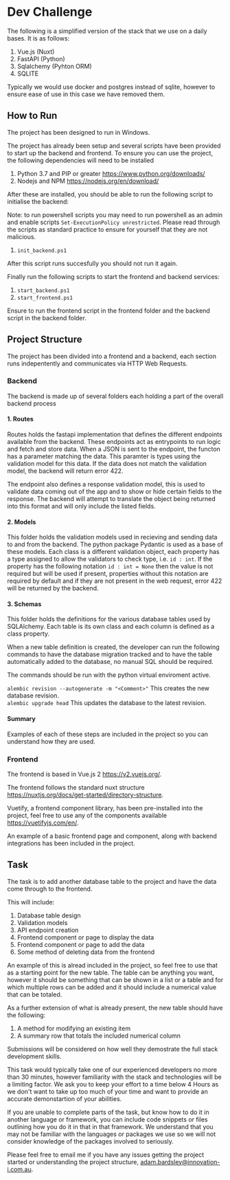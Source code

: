 # Dev Challenge

The following is a simplified version of the stack that we use on a daily bases. It is as follows:

1. Vue.js (Nuxt)
2. FastAPI (Python)
3. Sqlalchemy (Pyhton ORM)
4. SQLITE

Typically we would use docker and postgres instead of sqlite, however to ensure ease of use in this case we have removed them.

## How to Run

The project has been designed to run in Windows.

The project has already been setup and several scripts have been provided to start up the backend and frontend. To ensure you can use the project, the following dependencies will need to be installed

1. Python 3.7 and PIP or greater https://www.python.org/downloads/
2. Nodejs and NPM https://nodejs.org/en/download/

After these are installed, you should be able to run the following script to initialise the backend:

Note: to run powershell scripts you may need to run powershell as an admin and enable scripts `Set-ExecutionPolicy unrestricted`. Please read through the scripts as standard practice to ensure for yourself that they are not malicious.

1. `init_backend.ps1`

After this script runs succesfully you should not run it again.

Finally run the following scripts to start the frontend and backend services:

1. `start_backend.ps1`
2. `start_frontend.ps1`

Ensure to run the frontend script in the frontend folder and the backend script in the backend folder.

## Project Structure

The project has been divided into a frontend and a backend, each section runs indepentently and communicates via HTTP Web Requests.

### Backend

The backend is made up of several folders each holding a part of the overall backend process

#### 1. Routes

Routes holds the fastapi implementation that defines the different endpoints available from the backend. These endpoints act as entrypoints to run logic and fetch and store data. When a JSON is sent to the endpoint, the functon has a parameter matching the data. This paramter is types using the validation model for this data. If the data does not match the validation model, the backend will return error 422.

The endpoint also defines a response validation model, this is used to validate data coming out of the app and to show or hide certain fields to the response. The backend will attempt to translate the object being returned into this format and will only include the listed fields.

#### 2. Models

This folder holds the validation models used in recieving and sending data to and from the backend. The python package Pydantic is used as a base of these models. Each class is a different validation object, each property has a type assigned to allow the validators to check type, i.e. `id : int`. If the property has the following notation `id : int = None` then the value is not required but will be used if present, properties without this notation are required by default and if they are not present in the web request, error 422 will be returned by the backend.

#### 3. Schemas

This folder holds the definitions for the various database tables used by SQLAlchemy. Each table is its own class and each column is defined as a class property.

When a new table definition is created, the developer can run the following commands to have the database migration tracked and to have the table automatically added to the database, no manual SQL should be required.

The commands should be run with the python virtual enviroment active.

`alembic revision --autogenerate -m "<Comment>"` This creates the new database revision. <br>
`alembic upgrade head` This updates the database to the latest revision.

#### Summary

Examples of each of these steps are included in the project so you can understand how they are used.

### Frontend

The frontend is based in Vue.js 2 https://v2.vuejs.org/.

The frontend follows the standard nuxt structure https://nuxtjs.org/docs/get-started/directory-structure.

Vuetify, a frontend component library, has been pre-installed into the project, feel free to use any of the components available https://vuetifyjs.com/en/.

An example of a basic frontend page and component, along with backend integrations has been included in the project.

## Task

The task is to add another database table to the project and have the data come through to the frontend.

This will include:

1. Database table design
2. Validation models
3. API endpoint creation
4. Frontend component or page to display the data
5. Frontend component or page to add the data
6. Some method of deleting data from the frontend

An example of this is alread included in the project, so feel free to use that as a starting point for the new table. The table can be anything you want, however it should be something that can be shown in a list or a table and for which multiple rows can be added and it should include a numerical value that can be totaled.

As a further extension of what is already present, the new table should have the following:

1. A method for modifying an existing item
2. A summary row that totals the included numerical column

Submissions will be considered on how well they demostrate the full stack development skills.

This task would typically take one of our experienced developers no more than 30 minutes, however familiarity with the stack and technologies will be a limiting factor. We ask you to keep your effort to a time below 4 Hours as we don't want to take up too much of your time and want to provide an accurate demonstartion of your abilities.

If you are unable to complete parts of the task, but know how to do it in another language or framework, you can include code snippets or files outlining how you do it in that in that framework. We understand that you may not be familiar with the languages or packages we use so we will not consider knowledge of the packages involved to seriously.

Please feel free to email me if you have any issues getting the project started or understanding the project structure, adam.bardsley@innovation-i.com.au.
